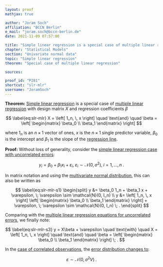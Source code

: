 ```yaml
---
layout: proof
mathjax: true

author: "Joram Soch"
affiliation: "BCCN Berlin"
e_mail: "joram.soch@bccn-berlin.de"
date: 2021-11-09 07:57:00

title: "Simple linear regression is a special case of multiple linear regression"
chapter: "Statistical Models"
section: "Univariate normal data"
topic: "Simple linear regression"
theorem: "Special case of multiple linear regression"

sources:

proof_id: "P281"
shortcut: "slr-mlr"
username: "JoramSoch"
---
```



**Theorem:** [Simple linear regression](/D/slr) is a special case of [multiple linear regression](/D/mlr) with design matrix $X$ and regression coefficients $\beta$

$$ \label{eq:slr-mlr}
X = \left[ 1_n, \, x \right] \quad \text{and} \quad \beta = \left[ \begin{matrix} \beta_0 \\ \beta_1 \end{matrix} \right]
$$

where $1_n$ is an $n \times 1$ vector of ones, $x$ is the $n \times 1$ single predictor variable, $\beta_0$ is the intercept and $\beta_1$ is the slope of the [regression line](/D/regline).


**Proof:** Without loss of generality, consider the [simple linear regression case with uncorrelated errors](/D/slr):

$$ \label{eq:slr}
y_i = \beta_0 + \beta_1 x_i + \varepsilon_i, \; \varepsilon_i \sim \mathcal{N}(0, \sigma^2), \; i = 1,\ldots,n \; .
$$

In matrix notation and using the [multivariate normal distribution](/D/mvn), this can also be written as

$$ \label{eq:slr-mlr-s1}
\begin{split}
y &= \beta_0 1_n + \beta_1 x + \varepsilon, \; \varepsilon \sim \mathcal{N}(0, I_n) \\
y &= \left[ 1_n, \, x \right] \left[ \begin{matrix} \beta_0 \\ \beta_1 \end{matrix} \right] + \varepsilon, \; \varepsilon \sim \mathcal{N}(0, I_n) \; .
\end{split}
$$

Comparing with the [multiple linear regression equations for uncorrelated errors](/D/mlr), we finally note:

$$ \label{eq:slr-mlr-s3}
y = X\beta + \varepsilon \quad \text{with} \quad X = \left[ 1_n, \, x \right] \quad \text{and} \quad \beta = \left[ \begin{matrix} \beta_0 \\ \beta_1 \end{matrix} \right] \; .
$$

In the [case of correlated observations](/D/slr), the [error distribution changes to](/D/mlr):

$$ \label{eq:mlr-noise}
\varepsilon \sim \mathcal{N}(0, \sigma^2 V) \; .
$$
